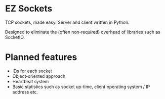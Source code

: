# EZ Sockets
TCP sockets, made easy. Server and client written in Python.

Designed to eliminate the (often non-required) overhead of libraries such as SocketIO.

# Planned features

- IDs for each socket
- Object-oriented approach
- Heartbeat system
- Basic statistics such as socket up-time, client operating system / IP address etc.
